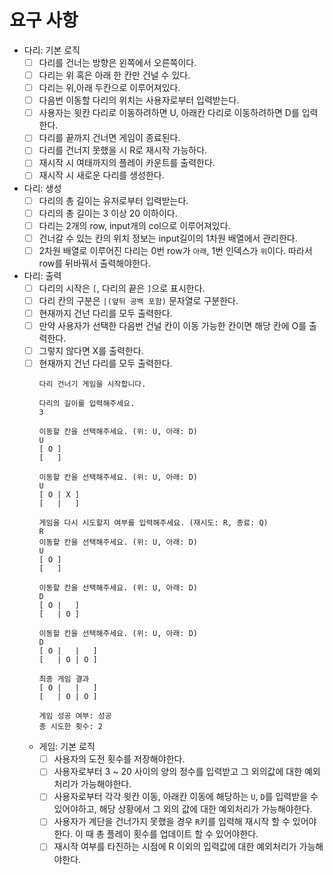 # 요구 사항
- 다리: 기본 로직
  - [ ] 다리를 건너는 방향은 왼쪽에서 오른쪽이다.
  - [ ] 다리는 위 혹은 아래 한 칸만 건널 수 있다.
  - [ ] 다리는 위,아래 두칸으로 이루어져있다.
  - [ ] 다음번 이동할 다리의 위치는 사용자로부터 입력받는다.
  - [ ] 사용자는 윗칸 다리로 이동하려하면 U, 아래칸 다리로 이동하려하면 D를 입력한다.
  - [ ] 다리를 끝까지 건너면 게임이 종료된다.
  - [ ] 다리를 건너지 못했을 시 R로 재시작 가능하다.
  - [ ] 재시작 시 여태까지의 플레이 카운트를 출력한다.
  - [ ] 재시작 시 새로운 다리를 생성한다.
- 다리: 생성
  - [ ] 다리의 총 길이는 유저로부터 입력받는다.
  - [ ] 다리의 총 길이는 3 이상 20 이하이다.
  - [ ] 다리는 2개의 row, input개의 col으로 이루어져있다.
  - [ ] 건너갈 수 있는 칸의 위치 정보는 input길이의 1차원 배열에서 관리한다.
  - [ ] 2차원 배열로 이루어진 다리는 0번 row가 `아래`, 1번 인덱스가 `위`이다. 따라서 row를 뒤바꿔서 출력해야한다.
- 다리: 출력
  - [ ] 다리의 시작은 `[`, 다리의 끝은 `]`으로 표시한다.
  - [ ] 다리 칸의 구분은 `|(앞뒤 공백 포함)` 문자열로 구분한다.
  - [ ] 현재까지 건넌 다리를 모두 출력한다.
  - [ ] 만약 사용자가 선택한 다음번 건널 칸이 이동 가능한 칸이면 해당 칸에 O를 출력한다.
  - [ ] 그렇지 않다면 X를 출력한다.
  - [ ] 현재까지 건넌 다리를 모두 출력한다.
	```
	다리 건너기 게임을 시작합니다.
	
	다리의 길이를 입력해주세요.
	3
	
	이동할 칸을 선택해주세요. (위: U, 아래: D)
	U
	[ O ]
	[   ]
	
	이동할 칸을 선택해주세요. (위: U, 아래: D)
	U
	[ O | X ]
	[   |   ]
	
	게임을 다시 시도할지 여부를 입력해주세요. (재시도: R, 종료: Q)
	R
	이동할 칸을 선택해주세요. (위: U, 아래: D)
	U
	[ O ]
	[   ]
	
	이동할 칸을 선택해주세요. (위: U, 아래: D)
	D
	[ O |   ]
	[   | O ]
	
	이동할 칸을 선택해주세요. (위: U, 아래: D)
	D
	[ O |   |   ]
	[   | O | O ]
	
	최종 게임 결과
	[ O |   |   ]
	[   | O | O ]
	
	게임 성공 여부: 성공
	총 시도한 횟수: 2
	```
  - 게임: 기본 로직
    - [ ] 사용자의 도전 횟수를 저장해야한다.
    - [ ] 사용자로부터 3 ~ 20 사이의 양의 정수를 입력받고 그 외의값에 대한 예외처리가 가능해야한다.
    - [ ] 사용자로부터 각각 윗칸 이동, 아래칸 이동에 해당하는 `U`, `D`를 입력받을 수 있어야하고, 해당 상황에서 그 외의 값에 대한 예외처리가 가능해야한다.
    - [ ] 사용자가 계단을 건너가지 못했을 경우 `R`키를 입력해 재시작 할 수 있어야한다. 이 때 총 플레이 횟수를 업데이트 할 수 있어야한다.
    - [ ] 재시작 여부를 타진하는 시점에 R 이외의 입력값에 대한 예외처리가 가능해야한다.